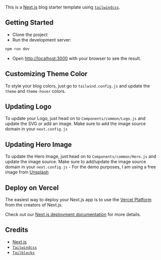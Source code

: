 This is a [Next.js](https://nextjs.org/) blog starter template using [`tailwindcss`](https://tailwindcss.com/).

## Getting Started

- Clone the project
- Run the development server:

```bash
npm run dev
```

- Open [http://localhost:3000](http://localhost:3000) with your browser to see the result.

## Customizing Theme Color

To style your blog colors, just go to `tailwind.config.js` and update the `theme` and `theme-hover` colors.

## Updating Logo

To update your Logo, just head on to `Components/common/Logo.js` and update the SVG or add an image. Make sure to add the image source domain in your `next.config.js`

## Updating Hero Image

To update the Hero Image, just head on to `Components/common/Hero.js` and update the image source. Make sure to add/update the image source domain in your `next.config.js` - For the demo purposes, I am using a free image from [Unsplash](https://source.unsplash.com/C6oPXOatFD8)

## Deploy on Vercel

The easiest way to deploy your Next.js app is to use the [Vercel Platform](https://vercel.com/new?utm_medium=default-template&filter=next.js&utm_source=create-next-app&utm_campaign=create-next-app-readme) from the creators of Next.js.

Check out our [Next.js deployment documentation](https://nextjs.org/docs/deployment) for more details.

## Credits

- [Next.js](https://nextjs.org/)
- [`Tailwindcss`](https://tailwindcss.com/)
- [`Tailblocks`](https://tailblocks.cc/)
